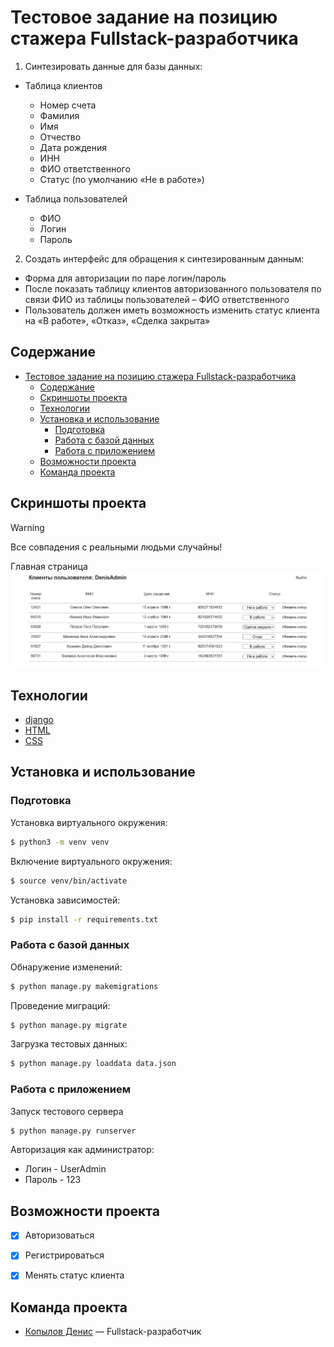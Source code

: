 # Тестовое задание на позицию стажера Fullstack-разработчика
1. Синтезировать данные для базы данных:

* Таблица клиентов
    + Номер счета
    + Фамилия
    + Имя
    + Отчество
    + Дата рождения
    + ИНН
    + ФИО ответственного
    + Статус (по умолчанию «Не в работе»)

* Таблица пользователей
    + ФИО
    + Логин
    + Пароль

2. Создать интерфейс для обращения к синтезированным данным:
* Форма для авторизации по паре логин/пароль
* После показать таблицу клиентов авторизованного
пользователя по связи ФИО из таблицы пользователей – ФИО
ответственного
* Пользователь должен иметь возможность изменить статус
клиента на «В работе», «Отказ», «Сделка закрыта»

## Содержание
- [Тестовое задание на позицию стажера Fullstack-разработчика](#тестовое-задание-на-позицию-стажера-fullstack-разработчика)
  - [Содержание](#содержание)
  - [Скриншоты проекта](#скриншоты-проекта)
  - [Технологии](#технологии)
  - [Установка и использование](#установка-и-использование)
    - [Подготовка](#подготовка)
    - [Работа с базой данных](#работа-с-базой-данных)
    - [Работа с приложением](#работа-с-приложением)
  - [Возможности проекта](#возможности-проекта)
  - [Команда проекта](#команда-проекта)


## Скриншоты проекта
> [!WARNING]
Все совпадения с реальными людьми случайны!

Главная страница
<img src="github_shots/main.JPG">



## Технологии
- [django](https://www.djangoproject.com/)
- [HTML](https://html.com/)
- [CSS](https://www.w3.org/Style/CSS/Overview.en.html)

## Установка и использование

### Подготовка
Установка виртуального окружения:
```bash
$ python3 -m venv venv
```

Включение виртуального окружения:
```bash
$ source venv/bin/activate
```

Установка зависимостей:
```bash
$ pip install -r requirements.txt 
```

### Работа с базой данных

Обнаружение изменений:
```bash
$ python manage.py makemigrations
```

Проведение миграций:
```bash
$ python manage.py migrate
```

Загрузка тестовых данных:
```bash
$ python manage.py loaddata data.json
```

### Работа с приложением

Запуск тестового сервера
```bash
$ python manage.py runserver
```

Авторизация как администратор:
* Логин - UserAdmin
* Пароль - 123


## Возможности проекта
- [x] Авторизоваться
- [x] Регистрироваться
- [x] Менять статус клиента


## Команда проекта

- [Копылов Денис](https://t.me/TimeToBeShine) — Fullstack-разработчик
